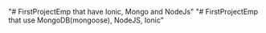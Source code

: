 "# FirstProjectEmp that have Ionic, Mongo and NodeJs" 
"# FirstProjectEmp that use MongoDB(mongoose), NodeJS, Ionic" 
